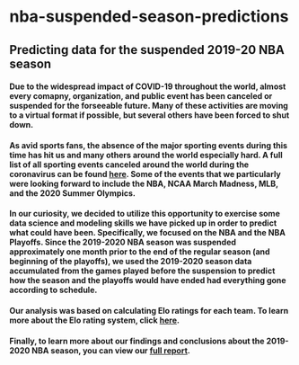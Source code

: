 # nba-suspended-season-predictions

## Predicting data for the suspended 2019-20 NBA season

#### Due to the widespread impact of COVID-19 throughout the world, almost every comapny, organization, and public event has been canceled or suspended for the forseeable future. Many of these activities are moving to a virtual format if possible, but several others have been forced to shut down.

#### As avid sports fans, the absence of the major sporting events during this time has hit us and many others around the world especially hard. A full list of all sporting events canceled around the world during the coronavirus can be found [here](https://www.espn.com/olympics/story/_/id/28824781/list-sporting-events-canceled-coronavirus). Some of the events that we particularly were looking forward to include the NBA, NCAA March Madness, MLB, and the 2020 Summer Olympics.

#### In our curiosity, we decided to utilize this opportunity to exercise some data science and modeling skills we have picked up in order to predict what could have been. Specifically, we focused on the NBA and the NBA Playoffs. Since the 2019-2020 NBA season was suspended approximately one month prior to the end of the regular season (and beginning of the playoffs), we used the 2019-2020 season data accumulated from the games played before the suspension to predict how the season and the playoffs would have ended had everything gone according to schedule.

#### Our analysis was based on calculating Elo ratings for each team. To learn more about the Elo rating system, click [here](https://en.wikipedia.org/wiki/Elo_rating_system).

#### Finally, to learn more about our findings and conclusions about the 2019-2020 NBA season, you can view our [full report](https://github.com/RSaravanan17/nba-suspended-season-predictions/blob/master/report.Rmd).
